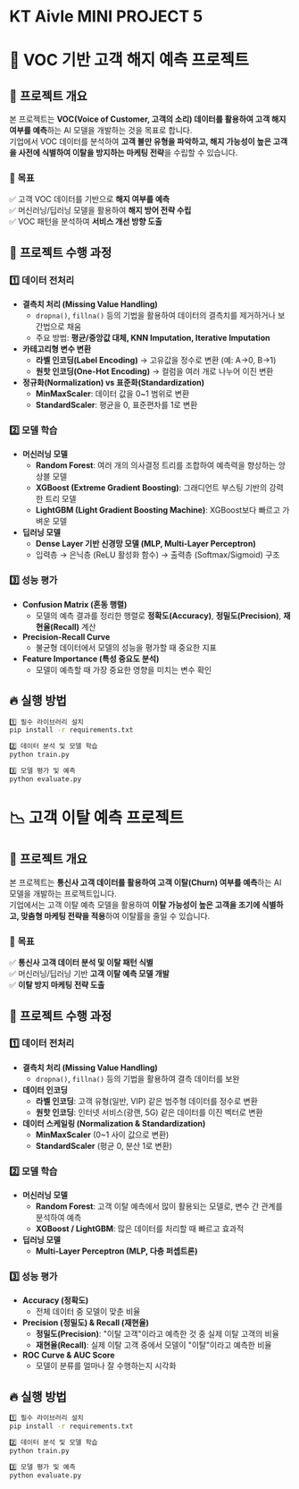 # KT Aivle MINI PROJECT 5

# 📢 VOC 기반 고객 해지 예측 프로젝트
## 📝 프로젝트 개요
본 프로젝트는 **VOC(Voice of Customer, 고객의 소리) 데이터를 활용하여 고객 해지 여부를 예측**하는 AI 모델을 개발하는 것을 목표로 합니다. <br>
기업에서 VOC 데이터를 분석하여 **고객 불만 유형을 파악하고, 해지 가능성이 높은 고객을 사전에 식별하여 이탈을 방지하는 마케팅 전략**을 수립할 수 있습니다.

### 🎯 **목표**
✅ 고객 VOC 데이터를 기반으로 **해지 여부를 예측**  
✅ 머신러닝/딥러닝 모델을 활용하여 **해지 방어 전략 수립**  
✅ VOC 패턴을 분석하여 **서비스 개선 방향 도출**  

## 🚀 프로젝트 수행 과정
### **1️⃣ 데이터 전처리**
- **결측치 처리 (Missing Value Handling)**
  - `dropna()`, `fillna()` 등의 기법을 활용하여 데이터의 결측치를 제거하거나 보간법으로 채움  
  - 주요 방법: **평균/중앙값 대체, KNN Imputation, Iterative Imputation**
- **카테고리형 변수 변환**
  - **라벨 인코딩(Label Encoding)** → 고유값을 정수로 변환 (예: A→0, B→1)
  - **원핫 인코딩(One-Hot Encoding)** → 컬럼을 여러 개로 나누어 이진 변환
- **정규화(Normalization) vs 표준화(Standardization)**
  - **MinMaxScaler**: 데이터 값을 0~1 범위로 변환
  - **StandardScaler**: 평균을 0, 표준편차를 1로 변환

### **2️⃣ 모델 학습**
- **머신러닝 모델**
  - **Random Forest**: 여러 개의 의사결정 트리를 조합하여 예측력을 향상하는 앙상블 모델
  - **XGBoost (Extreme Gradient Boosting)**: 그래디언트 부스팅 기반의 강력한 트리 모델
  - **LightGBM (Light Gradient Boosting Machine)**: XGBoost보다 빠르고 가벼운 모델
- **딥러닝 모델**
  - **Dense Layer 기반 신경망 모델 (MLP, Multi-Layer Perceptron)**
  - 입력층 → 은닉층 (ReLU 활성화 함수) → 출력층 (Softmax/Sigmoid) 구조

### **3️⃣ 성능 평가**
- **Confusion Matrix (혼동 행렬)**
  - 모델의 예측 결과를 정리한 행렬로 **정확도(Accuracy)**, **정밀도(Precision)**, **재현율(Recall)** 계산
- **Precision-Recall Curve**
  - 불균형 데이터에서 모델의 성능을 평가할 때 중요한 지표
- **Feature Importance (특성 중요도 분석)**
  - 모델이 예측할 때 가장 중요한 영향을 미치는 변수 확인

## 🔥 실행 방법

```bash
1️⃣ 필수 라이브러리 설치
pip install -r requirements.txt

2️⃣ 데이터 분석 및 모델 학습
python train.py

3️⃣ 모델 평가 및 예측
python evaluate.py

```

 
# 📉 고객 이탈 예측 프로젝트
## 📝 프로젝트 개요
본 프로젝트는 **통신사 고객 데이터를 활용하여 고객 이탈(Churn) 여부를 예측**하는 AI 모델을 개발하는 프로젝트입니다.  
기업에서는 고객 이탈 예측 모델을 활용하여 **이탈 가능성이 높은 고객을 조기에 식별하고, 맞춤형 마케팅 전략을 적용**하여 이탈률을 줄일 수 있습니다.

### 🎯 **목표**
✅ **통신사 고객 데이터 분석 및 이탈 패턴 식별**  
✅ 머신러닝/딥러닝 기반 **고객 이탈 예측 모델 개발**  
✅ **이탈 방지 마케팅 전략 도출**  

## 🚀 프로젝트 수행 과정
### **1️⃣ 데이터 전처리**
- **결측치 처리 (Missing Value Handling)**
  - `dropna()`, `fillna()` 등의 기법을 활용하여 결측 데이터를 보완
- **데이터 인코딩**
  - **라벨 인코딩**: 고객 유형(일반, VIP) 같은 범주형 데이터를 정수로 변환
  - **원핫 인코딩**: 인터넷 서비스(광랜, 5G) 같은 데이터를 이진 벡터로 변환
- **데이터 스케일링 (Normalization & Standardization)**
  - **MinMaxScaler** (0~1 사이 값으로 변환)
  - **StandardScaler** (평균 0, 분산 1로 변환)

### **2️⃣ 모델 학습**
- **머신러닝 모델**
  - **Random Forest**: 고객 이탈 예측에서 많이 활용되는 모델로, 변수 간 관계를 분석하여 예측
  - **XGBoost / LightGBM**: 많은 데이터를 처리할 때 빠르고 효과적
- **딥러닝 모델**
  - **Multi-Layer Perceptron (MLP, 다층 퍼셉트론)**

### **3️⃣ 성능 평가**
- **Accuracy (정확도)**
  - 전체 데이터 중 모델이 맞춘 비율
- **Precision (정밀도) & Recall (재현율)**
  - **정밀도(Precision)**: "이탈 고객"이라고 예측한 것 중 실제 이탈 고객의 비율
  - **재현율(Recall)**: 실제 이탈 고객 중에서 모델이 "이탈"이라고 예측한 비율
- **ROC Curve & AUC Score**
  - 모델이 분류를 얼마나 잘 수행하는지 시각화

## 🔥 실행 방법

```bash
1️⃣ 필수 라이브러리 설치
pip install -r requirements.txt

2️⃣ 데이터 분석 및 모델 학습
python train.py

3️⃣ 모델 평가 및 예측
python evaluate.py
```






